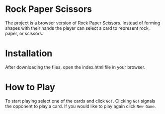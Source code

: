 # Rock Paper Scissors

The project is a browser version of Rock Paper Scissors. Instead of forming shapes with their hands the player can select a card to represent rock, paper, or scissors.

# Installation
After downloading the files, open the index.html file in your browser.

# How to Play
To start playing select one of the cards and click `Go!`. Clicking `Go!` signals the opponent to
play a card. If you would like to play again click `New Game`.

